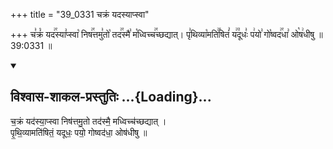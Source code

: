 +++
title = "39_0331 चक्रं यदस्याप्स्वा"

+++
च꣣क्रं꣡ यद꣢꣯स्या꣣प्स्वा꣡ निष꣢꣯त्तमु꣣तो꣡ तद꣢꣯स्मै꣣ म꣡ध्विच्च꣢꣯च्छद्यात्। पृ꣣थिव्या꣡मति꣢꣯षितं꣣ य꣢꣫दूधः꣣ प꣢यो꣣ गो꣡ष्वद꣢꣯धा꣣ ओ꣡ष꣢धीषु ॥ 39:0331 ॥

<div class="js_include" newlevelforh1="2" title="विश्वास-शाकल-प्रस्तुतिः" unfilled url="/vedAH_Rk/shAkalam/saMhitA/vishvAsa-prastutiH/10/073/09_chakraM_yadasyApsvA.md">
<details open><summary><h2>विश्वास-शाकल-प्रस्तुतिः ...{Loading}...</h2></summary>


च॒क्रं यद॑स्या॒प्स्वा निष॑त्तमु॒तो तद॑स्मै॒ मध्विच्च॑च्छद्यात् ।  
पृ॒थि॒व्यामति॑षितं॒ यदूधः॒ पयो॒ गोष्वद॑धा॒ ओष॑धीषु ॥

</details>
</div>